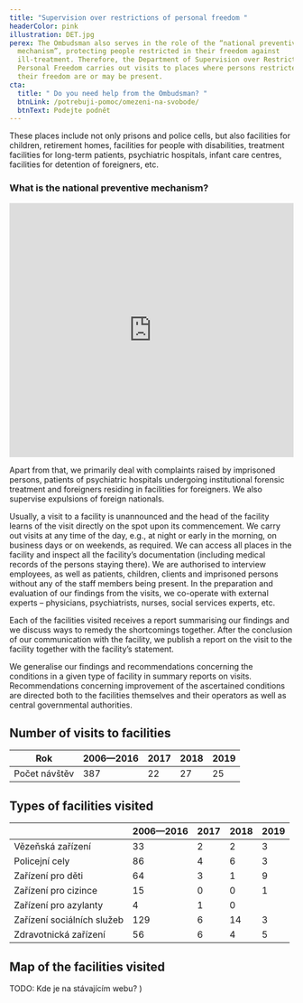 ```yaml
---
title: "Supervision over restrictions of personal freedom "
headerColor: pink
illustration: DET.jpg
perex: The Ombudsman also serves in the role of the “national preventive
  mechanism”, protecting people restricted in their freedom against
  ill-treatment. Therefore, the Department of Supervision over Restrictions of
  Personal Freedom carries out visits to places where persons restricted in
  their freedom are or may be present.
cta:
  title: " Do you need help from the Ombudsman? "
  btnLink: /potrebuji-pomoc/omezeni-na-svobode/
  btnText: Podejte podnět
---
```

These places include not only prisons and police cells, but also facilities for children, retirement homes, facilities for people with disabilities, treatment facilities for long-term patients, psychiatric hospitals, infant care centres, facilities for detention of foreigners, etc.

### What is the national preventive mechanism? 

<iframe src="https://www.facebook.com/plugins/video.php?height=314&href=https%3A%2F%2Fwww.facebook.com%2Fverejny.ochrance.prav%2Fvideos%2F1213417502039257%2F&show_text=false&width=560" width="100%" height="450" style="border:none;overflow:hidden" scrolling="no" frameborder="0" allowfullscreen="true" allow="autoplay; clipboard-write; encrypted-media; picture-in-picture; web-share" allowFullScreen="true"></iframe>

Apart from that, we primarily deal with complaints raised by imprisoned persons, patients of psychiatric hospitals undergoing institutional forensic treatment and foreigners residing in facilities for foreigners. We also supervise expulsions of foreign nationals.

Usually, a visit to a facility is unannounced and the head of the facility learns of the visit directly on the spot upon its commencement. We carry out visits at any time of the day, e.g., at night or early in the morning, on business days or on weekends, as required. We can access all places in the facility and inspect all the facility’s documentation (including medical records of the persons staying there). We are authorised to interview employees, as well as patients, children, clients and imprisoned persons without any of the staff members being present. In the preparation and evaluation of our findings from the visits, we co-operate with external experts – physicians, psychiatrists, nurses, social services experts, etc.

Each of the facilities visited receives a report summarising our findings and we discuss ways to remedy the shortcomings together. After the conclusion of our communication with the facility, we publish a report on the visit to the facility together with the facility’s statement.

We generalise our findings and recommendations concerning the conditions in a given type of facility in summary reports on visits. Recommendations concerning improvement of the ascertained conditions are directed both to the facilities themselves and their operators as well as central governmental authorities.



## Number of visits to facilities

<table summary="" cellpadding="0" cellspacing="0" class="obecna_varianata2"><thead><tr><th scope="col" colspan="1" rowspan="1">Rok</th><th scope="col" colspan="1" rowspan="1">2006—2016</th><th>2017</th><th>2018</th><th>2019</th></tr></thead><tbody><tr><td>Počet návštěv</td><td>387</td><td>22</td><td>27</td><td>25</td></tr></tbody></table>

## Types of facilities visited

<table summary="" cellpadding="0" cellspacing="0" class="obecna_varianata2 align-center"><thead><tr><th scope="col" colspan="1" rowspan="1"></th><th scope="col" colspan="1" rowspan="1">2006—2016</th><th>2017</th><th>2018</th><th>2019</th></tr></thead><tbody>
<tr><td>Vězeňská zařízení</td><td>33</td><td>2</td><td>2</td><td>3</td></tr>
<tr><td>Policejní cely</td><td>86</td><td>4</td><td>6</td><td>3</td></tr>
<tr><td>Zařízení pro děti</td><td>64</td><td>3</td><td>1</td><td>9</td></tr>
<tr><td>Zařízení pro cizince</td><td>15</td><td>0</td><td>0</td><td>1</td></tr>
<tr><td>Zařízení pro azylanty</td><td>4</td><td>1</td><td>0</td><td></td></tr>
<tr><td>Zařízení sociálních služeb</td><td>129</td><td>6</td><td>14</td><td>3</td></tr>
<tr><td>Zdravotnická zařízení</td><td>56</td><td>6</td><td>4</td><td>5</td></tr></tbody></table>

## Map of the facilities visited 

TODO: Kde je na stávajícím webu?
)